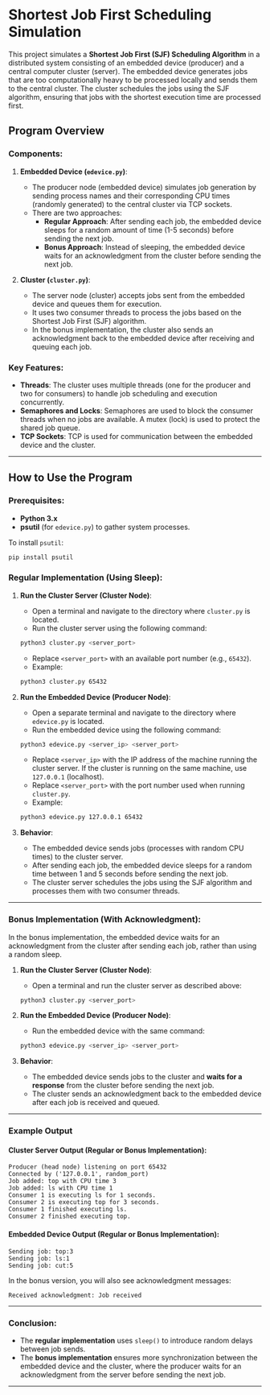 # Shortest Job First Scheduling Simulation

This project simulates a **Shortest Job First (SJF) Scheduling Algorithm** in a distributed system consisting of an embedded device (producer) and a central computer cluster (server). The embedded device generates jobs that are too computationally heavy to be processed locally and sends them to the central cluster. The cluster schedules the jobs using the SJF algorithm, ensuring that jobs with the shortest execution time are processed first.

## Program Overview

### Components:
1. **Embedded Device (`edevice.py`)**: 
   - The producer node (embedded device) simulates job generation by sending process names and their corresponding CPU times (randomly generated) to the central cluster via TCP sockets.
   - There are two approaches:
     - **Regular Approach**: After sending each job, the embedded device sleeps for a random amount of time (1-5 seconds) before sending the next job.
     - **Bonus Approach**: Instead of sleeping, the embedded device waits for an acknowledgment from the cluster before sending the next job.
   
2. **Cluster (`cluster.py`)**: 
   - The server node (cluster) accepts jobs sent from the embedded device and queues them for execution. 
   - It uses two consumer threads to process the jobs based on the Shortest Job First (SJF) algorithm.
   - In the bonus implementation, the cluster also sends an acknowledgment back to the embedded device after receiving and queuing each job.

### Key Features:
- **Threads**: The cluster uses multiple threads (one for the producer and two for consumers) to handle job scheduling and execution concurrently.
- **Semaphores and Locks**: Semaphores are used to block the consumer threads when no jobs are available. A mutex (lock) is used to protect the shared job queue.
- **TCP Sockets**: TCP is used for communication between the embedded device and the cluster.

---

## How to Use the Program

### Prerequisites:
- **Python 3.x**
- **psutil** (for `edevice.py`) to gather system processes.

To install `psutil`:
```bash
pip install psutil
```

### Regular Implementation (Using Sleep):

1. **Run the Cluster Server (Cluster Node)**:
   - Open a terminal and navigate to the directory where `cluster.py` is located.
   - Run the cluster server using the following command:
   ```bash
   python3 cluster.py <server_port>
   ```
   - Replace `<server_port>` with an available port number (e.g., `65432`).
   - Example:
   ```bash
   python3 cluster.py 65432
   ```

2. **Run the Embedded Device (Producer Node)**:
   - Open a separate terminal and navigate to the directory where `edevice.py` is located.
   - Run the embedded device using the following command:
   ```bash
   python3 edevice.py <server_ip> <server_port>
   ```
   - Replace `<server_ip>` with the IP address of the machine running the cluster server. If the cluster is running on the same machine, use `127.0.0.1` (localhost).
   - Replace `<server_port>` with the port number used when running `cluster.py`.
   - Example:
   ```bash
   python3 edevice.py 127.0.0.1 65432
   ```

3. **Behavior**:
   - The embedded device sends jobs (processes with random CPU times) to the cluster server.
   - After sending each job, the embedded device sleeps for a random time between 1 and 5 seconds before sending the next job.
   - The cluster server schedules the jobs using the SJF algorithm and processes them with two consumer threads.

---

### Bonus Implementation (With Acknowledgment):

In the bonus implementation, the embedded device waits for an acknowledgment from the cluster after sending each job, rather than using a random sleep.

1. **Run the Cluster Server (Cluster Node)**:
   - Open a terminal and run the cluster server as described above:
   ```bash
   python3 cluster.py <server_port>
   ```

2. **Run the Embedded Device (Producer Node)**:
   - Run the embedded device with the same command:
   ```bash
   python3 edevice.py <server_ip> <server_port>
   ```

3. **Behavior**:
   - The embedded device sends jobs to the cluster and **waits for a response** from the cluster before sending the next job.
   - The cluster sends an acknowledgment back to the embedded device after each job is received and queued.

---

### Example Output

#### Cluster Server Output (Regular or Bonus Implementation):
```
Producer (head node) listening on port 65432
Connected by ('127.0.0.1', random_port)
Job added: top with CPU time 3
Job added: ls with CPU time 1
Consumer 1 is executing ls for 1 seconds.
Consumer 2 is executing top for 3 seconds.
Consumer 1 finished executing ls.
Consumer 2 finished executing top.
```

#### Embedded Device Output (Regular or Bonus Implementation):
```
Sending job: top:3
Sending job: ls:1
Sending job: cut:5
```

In the bonus version, you will also see acknowledgment messages:
```
Received acknowledgment: Job received
```

---

### Conclusion:
- The **regular implementation** uses `sleep()` to introduce random delays between job sends.
- The **bonus implementation** ensures more synchronization between the embedded device and the cluster, where the producer waits for an acknowledgment from the server before sending the next job.

---